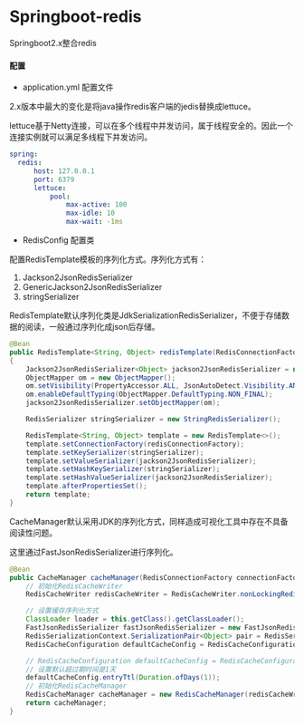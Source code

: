 # Springboot-redis

Springboot2.x整合redis

#### 配置

* application.yml 配置文件

2.x版本中最大的变化是将java操作redis客户端的jedis替换成lettuce。

lettuce基于Netty连接，可以在多个线程中并发访问，属于线程安全的。因此一个连接实例就可以满足多线程下并发访问。

```yaml
spring:
  redis:
      host: 127.0.0.1
      port: 6379
      lettuce:
          pool:
              max-active: 100
              max-idle: 10
              max-wait: -1ms

```

* RedisConfig 配置类

配置RedisTemplate模板的序列化方式。序列化方式有：

1. Jackson2JsonRedisSerializer
2. GenericJackson2JsonRedisSerializer
3. stringSerializer

RedisTemplate默认序列化类是JdkSerializationRedisSerializer，不便于存储数据的阅读，一般通过序列化成json后存储。

```java
@Bean
public RedisTemplate<String, Object> redisTemplate(RedisConnectionFactory redisConnectionFactory)
{
    Jackson2JsonRedisSerializer<Object> jackson2JsonRedisSerializer = new Jackson2JsonRedisSerializer<>(Object.class);
    ObjectMapper om = new ObjectMapper();
    om.setVisibility(PropertyAccessor.ALL, JsonAutoDetect.Visibility.ANY);
    om.enableDefaultTyping(ObjectMapper.DefaultTyping.NON_FINAL);
    jackson2JsonRedisSerializer.setObjectMapper(om);

    RedisSerializer stringSerializer = new StringRedisSerializer();

    RedisTemplate<String, Object> template = new RedisTemplate<>();
    template.setConnectionFactory(redisConnectionFactory);
    template.setKeySerializer(stringSerializer);
    template.setValueSerializer(jackson2JsonRedisSerializer);
    template.setHashKeySerializer(stringSerializer);
    template.setHashValueSerializer(jackson2JsonRedisSerializer);
    template.afterPropertiesSet();
    return template;
}
```


CacheManager默认采用JDK的序列化方式，同样造成可视化工具中存在不具备阅读性问题。

这里通过FastJsonRedisSerializer进行序列化。

```java
@Bean
public CacheManager cacheManager(RedisConnectionFactory connectionFactory) {
    // 初始化RedisCacheWriter
    RedisCacheWriter redisCacheWriter = RedisCacheWriter.nonLockingRedisCacheWriter(connectionFactory);

    // 设置缓存序列化方式
    ClassLoader loader = this.getClass().getClassLoader();
    FastJsonRedisSerializer fastJsonRedisSerializer = new FastJsonRedisSerializer<>(loader.getClass());
    RedisSerializationContext.SerializationPair<Object> pair = RedisSerializationContext.SerializationPair.fromSerializer(fastJsonRedisSerializer);
    RedisCacheConfiguration defaultCacheConfig = RedisCacheConfiguration.defaultCacheConfig().serializeValuesWith(pair);

    // RedisCacheConfiguration defaultCacheConfig = RedisCacheConfiguration.defaultCacheConfig();
    // 设置默认超过期时间是1天
    defaultCacheConfig.entryTtl(Duration.ofDays(1));
    // 初始化RedisCacheManager
    RedisCacheManager cacheManager = new RedisCacheManager(redisCacheWriter, defaultCacheConfig);
    return cacheManager;
}
```